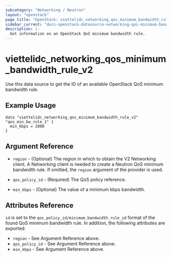 ```yaml
---
subcategory: "Networking / Neutron"
layout: "openstack"
page_title: "OpenStack: viettelidc_networking_qos_minimum_bandwidth_rule_v2"
sidebar_current: "docs-openstack-datasource-networking-qos-minimum-bandwidth-rule-v2"
description: |-
  Get information on an OpenStack QoS minimum bandwidth rule.
---
```


# viettelidc\_networking\_qos\_minimum\_bandwidth\_rule\_v2

Use this data source to get the ID of an available OpenStack QoS minimum bandwidth rule.

## Example Usage

```hcl
data "viettelidc_networking_qos_minimum_bandwidth_rule_v2" "qos_min_bw_rule_1" {
  min_kbps = 2000
}
```

## Argument Reference

* `region` - (Optional) The region in which to obtain the V2 Networking client.
    A Networking client is needed to create a Neutron QoS minimum bandwidth rule. If omitted, the
    `region` argument of the provider is used.

* `qos_policy_id` - (Required) The QoS policy reference.

* `min_kbps` - (Optional) The value of a minimum kbps bandwidth.


## Attributes Reference

`id` is set to the `qos_policy_id/minimum_bandwidth_rule_id` format of the found QoS minimum bandwidth rule.
In addition, the following attributes are exported:

* `region` - See Argument Reference above.
* `qos_policy_id` - See Argument Reference above.
* `min_kbps` - See Argument Reference above.